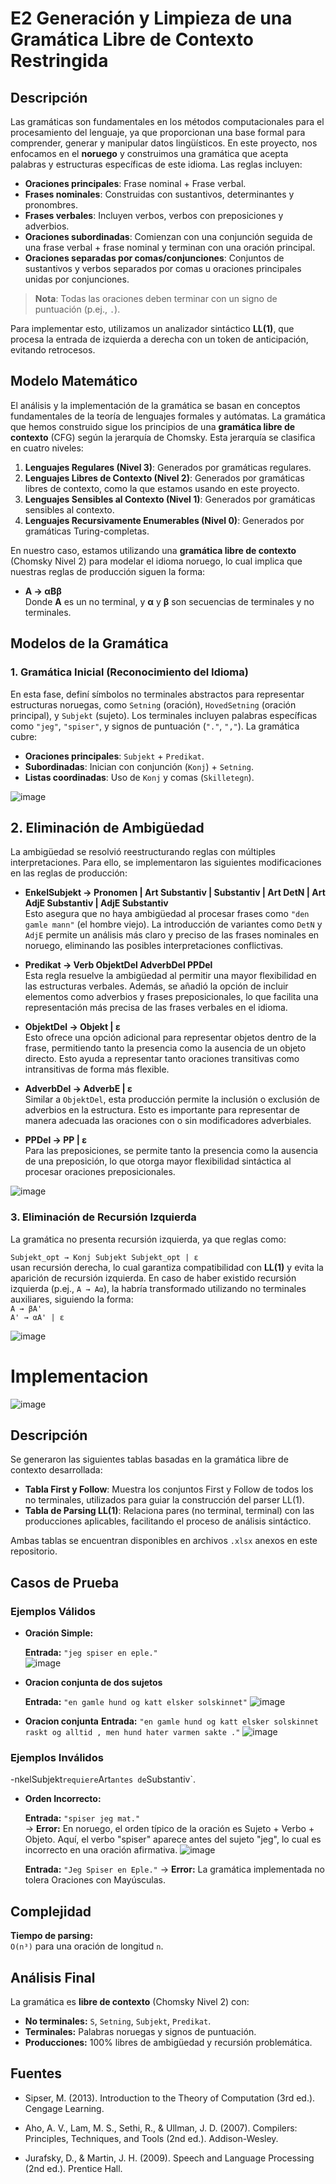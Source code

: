 # E2 Generación y Limpieza de una Gramática Libre de Contexto Restringida

## Descripción

Las gramáticas son fundamentales en los métodos computacionales para el procesamiento del lenguaje, ya que proporcionan una base formal para comprender, generar y manipular datos lingüísticos. En este proyecto, nos enfocamos en el **noruego** y construimos una gramática que acepta palabras y estructuras específicas de este idioma. Las reglas incluyen:

- **Oraciones principales**: Frase nominal + Frase verbal.
- **Frases nominales**: Construidas con sustantivos, determinantes y pronombres.
- **Frases verbales**: Incluyen verbos, verbos con preposiciones y adverbios.
- **Oraciones subordinadas**: Comienzan con una conjunción seguida de una frase verbal + frase nominal y terminan con una oración principal.
- **Oraciones separadas por comas/conjunciones**: Conjuntos de sustantivos y verbos separados por comas u oraciones principales unidas por conjunciones.

> **Nota**: Todas las oraciones deben terminar con un signo de puntuación (p.ej., `.`).

Para implementar esto, utilizamos un analizador sintáctico **LL(1)**, que procesa la entrada de izquierda a derecha con un token de anticipación, evitando retrocesos.


## Modelo Matemático

El análisis y la implementación de la gramática se basan en conceptos fundamentales de la teoría de lenguajes formales y autómatas. La gramática que hemos construido sigue los principios de una **gramática libre de contexto** (CFG) según la jerarquía de Chomsky. Esta jerarquía se clasifica en cuatro niveles:

1. **Lenguajes Regulares (Nivel 3)**: Generados por gramáticas regulares.
2. **Lenguajes Libres de Contexto (Nivel 2)**: Generados por gramáticas libres de contexto, como la que estamos usando en este proyecto.
3. **Lenguajes Sensibles al Contexto (Nivel 1)**: Generados por gramáticas sensibles al contexto.
4. **Lenguajes Recursivamente Enumerables (Nivel 0)**: Generados por gramáticas Turing-completas.

En nuestro caso, estamos utilizando una **gramática libre de contexto** (Chomsky Nivel 2) para modelar el idioma noruego, lo cual implica que nuestras reglas de producción siguen la forma:

- **A → αBβ**  
  Donde **A** es un no terminal, y **α** y **β** son secuencias de terminales y no terminales. 

## Modelos de la Gramática

### 1. Gramática Inicial (Reconocimiento del Idioma)

En esta fase, definí símbolos no terminales abstractos para representar estructuras noruegas, como `Setning` (oración), `HovedSetning` (oración principal), y `Subjekt` (sujeto). Los terminales incluyen palabras específicas como `"jeg"`, `"spiser"`, y signos de puntuación (`"."`, `","`). La gramática cubre:

- **Oraciones principales**: `Subjekt` + `Predikat`.
- **Subordinadas**: Inician con conjunción (`Konj`) + `Setning`.
- **Listas coordinadas**: Uso de `Konj` y comas (`Skilletegn`).

![image](https://github.com/user-attachments/assets/aef09a47-ffcd-4eba-800c-c3ea51f197fc)


## 2. Eliminación de Ambigüedad

La ambigüedad se resolvió reestructurando reglas con múltiples interpretaciones. Para ello, se implementaron las siguientes modificaciones en las reglas de producción:

- **EnkelSubjekt → Pronomen | Art Substantiv | Substantiv | Art DetN | Art AdjE Substantiv | AdjE Substantiv**  
  Esto asegura que no haya ambigüedad al procesar frases como `"den gamle mann"` (el hombre viejo). La introducción de variantes como `DetN` y `AdjE` permite un análisis más claro y preciso de las frases nominales en noruego, eliminando las posibles interpretaciones conflictivas.

- **Predikat → Verb ObjektDel AdverbDel PPDel**  
  Esta regla resuelve la ambigüedad al permitir una mayor flexibilidad en las estructuras verbales. Además, se añadió la opción de incluir elementos como adverbios y frases preposicionales, lo que facilita una representación más precisa de las frases verbales en el idioma.

- **ObjektDel → Objekt | ε**  
  Esto ofrece una opción adicional para representar objetos dentro de la frase, permitiendo tanto la presencia como la ausencia de un objeto directo. Esto ayuda a representar tanto oraciones transitivas como intransitivas de forma más flexible.

- **AdverbDel → AdverbE | ε**  
  Similar a `ObjektDel`, esta producción permite la inclusión o exclusión de adverbios en la estructura. Esto es importante para representar de manera adecuada las oraciones con o sin modificadores adverbiales.

- **PPDel → PP | ε**  
  Para las preposiciones, se permite tanto la presencia como la ausencia de una preposición, lo que otorga mayor flexibilidad sintáctica al procesar oraciones preposicionales.
  
![image](https://github.com/user-attachments/assets/6253321b-dd89-4e07-b0fe-c89f5e6521e9)



### 3. Eliminación de Recursión Izquierda

La gramática no presenta recursión izquierda, ya que reglas como:

`Subjekt_opt → Konj Subjekt Subjekt_opt | ε`  
usan recursión derecha, lo cual garantiza compatibilidad con **LL(1)** y evita la aparición de recursión izquierda. En caso de haber existido recursión izquierda (p.ej., `A → Aα`), la habría transformado utilizando no terminales auxiliares, siguiendo la forma:  
`A → βA'`  
`A' → αA' | ε`

![image](https://github.com/user-attachments/assets/dcd4d27c-7c57-4b5e-abf9-907140efb20d)


# Implementacion 
![image](https://github.com/user-attachments/assets/1878e736-3171-4267-b672-1efcf7507704)



## Descripción

Se generaron las siguientes tablas basadas en la gramática libre de contexto desarrollada:

- **Tabla First y Follow**: Muestra los conjuntos First y Follow de todos los no terminales, utilizados para guiar la construcción del parser LL(1).
- **Tabla de Parsing LL(1)**: Relaciona pares (no terminal, terminal) con las producciones aplicables, facilitando el proceso de análisis sintáctico.

Ambas tablas se encuentran disponibles en archivos `.xlsx` anexos en este repositorio.



## Casos de Prueba

### Ejemplos Válidos

- **Oración Simple:**

  **Entrada:** `"jeg spiser en eple."`  
  ![image](https://github.com/user-attachments/assets/0f19e2d2-53cf-48bc-9da3-9aedd750220a)


- **Oracion conjunta de dos sujetos**

  **Entrada:** `"en gamle hund og katt elsker solskinnet"`
  ![image](https://github.com/user-attachments/assets/9cf78af6-b38f-4a7e-849f-c7c09946df91)

 - **Oracion conjunta**
   **Entrada:** `"en gamle hund og katt elsker solskinnet raskt og alltid , men hund hater varmen sakte ."`
   ![image](https://github.com/user-attachments/assets/59b1a2f4-d95b-44dc-aaad-240d8ee4f9ec)


### Ejemplos Inválidos

-nkelSubjekt` requiere `Art` antes de `Substantiv`.

- **Orden Incorrecto:**

  **Entrada:** `"spiser jeg mat."`  
  → **Error:** En noruego, el orden típico de la oración es Sujeto + Verbo + Objeto. Aquí, el verbo "spiser" aparece antes del sujeto "jeg", lo cual es incorrecto en una oración afirmativa.
  ![image](https://github.com/user-attachments/assets/917b7eac-f88c-47a7-93ac-675b0044fb9c)

  **Entrada:** `"Jeg Spiser en Eple."`
  → **Error:** La gramática implementada no tolera Oraciones con Mayúsculas.
  



## Complejidad

**Tiempo de parsing:**  
`O(n³)` para una oración de longitud `n`.

## Análisis Final

La gramática es **libre de contexto** (Chomsky Nivel 2) con:

- **No terminales:** `S`, `Setning`, `Subjekt`, `Predikat`.
- **Terminales:** Palabras noruegas y signos de puntuación.
- **Producciones:** 100% libres de ambigüedad y recursión problemática.

## Fuentes 
- Sipser, M. (2013). Introduction to the Theory of Computation (3rd ed.). Cengage Learning.

- Aho, A. V., Lam, M. S., Sethi, R., & Ullman, J. D. (2007). Compilers: Principles, Techniques, and Tools (2nd ed.). Addison-Wesley.

- Jurafsky, D., & Martin, J. H. (2009). Speech and Language Processing (2nd ed.). Prentice Hall.
